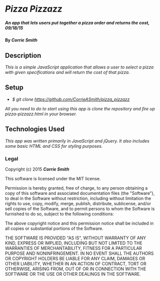 # _Pizza Pizzazz_

##### _An app that lets users put together a pizza order and returns the cost, 09/18/15_

#### By _**Corrie Smith**_

## Description

_This is a simple JavaScript application that allows a user to select a pizza with given specifications and will return the cost of that pizza._

## Setup

* _$ git clone https://github.com/CorrieASmith/pizza_pizzazz_

_All you need to do to start using this app is clone the repository and fire up pizza-pizzazz.html in your browser._

## Technologies Used

_This app was written primarily in JavaScript and jQuery. It also includes some basic HTML and CSS for styling purposes._

### Legal

Copyright (c) 2015 **_Corrie Smith_**

This software is licensed under the MIT license.

Permission is hereby granted, free of charge, to any person obtaining a copy
of this software and associated documentation files (the "Software"), to deal
in the Software without restriction, including without limitation the rights
to use, copy, modify, merge, publish, distribute, sublicense, and/or sell
copies of the Software, and to permit persons to whom the Software is
furnished to do so, subject to the following conditions:

The above copyright notice and this permission notice shall be included in
all copies or substantial portions of the Software.

THE SOFTWARE IS PROVIDED "AS IS", WITHOUT WARRANTY OF ANY KIND, EXPRESS OR
IMPLIED, INCLUDING BUT NOT LIMITED TO THE WARRANTIES OF MERCHANTABILITY,
FITNESS FOR A PARTICULAR PURPOSE AND NONINFRINGEMENT. IN NO EVENT SHALL THE
AUTHORS OR COPYRIGHT HOLDERS BE LIABLE FOR ANY CLAIM, DAMAGES OR OTHER
LIABILITY, WHETHER IN AN ACTION OF CONTRACT, TORT OR OTHERWISE, ARISING FROM,
OUT OF OR IN CONNECTION WITH THE SOFTWARE OR THE USE OR OTHER DEALINGS IN
THE SOFTWARE.

